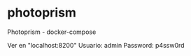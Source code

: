 # photoprism
Photoprism - docker-compose

Ver en "localhost:8200"
Usuario: admin
Password: p4ssw0rd
